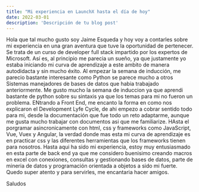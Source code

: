 ```yaml
---
title: "Mi experiencia en LaunchX hasta el día de hoy"
date: 2022-03-01
description: 'Descripción de tu blog post'
---
```


Hola que tal mucho gusto soy Jaime Esqueda y hoy voy a contarles sobre mi experiencia en una gran aventura que tuve la oportunidad de pertenecer. Se trata de un curso de developer full stack impartido por los expertos de Microsoft. Así es, al principio me parecia un sueño, ya que justamente yo estaba iniciando mi curva de aprendizaje a este ambito de manera autodidacta y sin mucho éxito. Al empezar la semana de inducción, me parecio bastante interesante como Python se parece mucho a otros Sistemas manejadores de bases de datos que habia trabajado anteriormente. Me gusto mucho la semana de induccion ya que aprendi bastante de python sobre su sintaxis ya que los temas para mi no fueron un problema. ENtrando a Front End, me encanto la forma en como nos explicaron el Development Lyfe Cycle, de ahi empezo a cobrar sentido todo para mi, desde la documentación que fue todo un reto adaptarme, aunque me gusta mucho trabajar con documentos asi que me familiarize. HAsta el porgramar asincronicamente con html, css y frameworks como JavaScript, Vue, Vuex y Angular, la verdad donde mas esta mi curva de aprendizaje es en practicar css y las diferentes herramientas que los frameworks tienen para nosotros.
Hasta aqui ha sido mi experiencia, estoy muy entusiasmado en esta parte de back end ya que me considero buenisimo creando macros en excel con conexiones, consultas y gestionando bases de datos, parte de mineria de datos y programación orientada a objetos a sido mi fuerte.
Quedo super atento y para servirles, me encantaria hacer amigos.

Saludos
